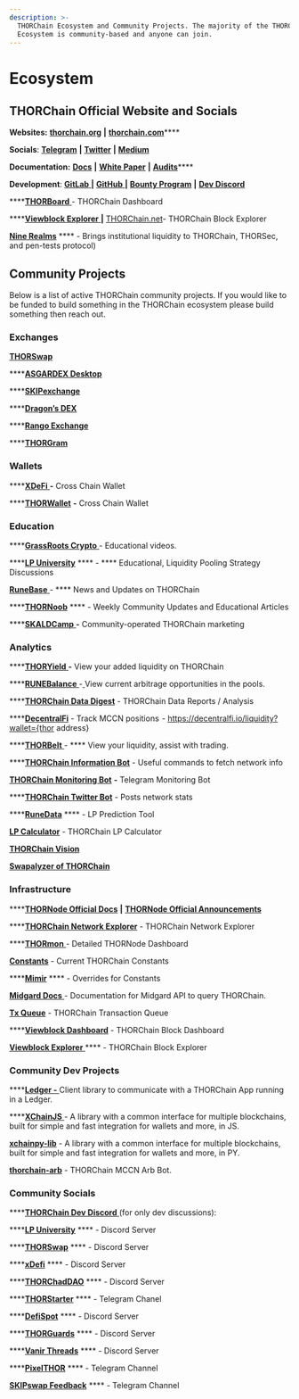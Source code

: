 ```yaml
---
description: >-
  THORChain Ecosystem and Community Projects. The majority of the THORChain
  Ecosystem is community-based and anyone can join.
---
```


# Ecosystem

## **THORChain Official Website and Socials**

**Websites:** [**thorchain.org**](http://thorchain.org) **|** [**thorchain.com**](https://www.thorchain.com)****

**Socials**: [**Telegram**](https://t.me/thorchain\_org) **|** [**Twitter**](https://twitter.com/THORchain) **|** [**Medium**](https://medium.com/thorchain)

**Documentation:** [**Docs**](https://docs.thorchain.org) **|** [**White Paper**](https://github.com/thorchain/Resources/blob/master/Whitepapers/THORChain-Whitepaper-May2020.pdf) **|** [**Audits**](https://github.com/thorchain/Resources/tree/master/Audits)****

**Development**: [**GitLab** ](https://gitlab.com/thorchain)**|** [**GitHub** ](https://github.com/thorchain)**|** [**Bounty Program**](https://immunefi.com/bounty/thorchain/) **|** [**Dev Discord**](https://discord.gg/u6wMSKHpD4)

****[**THORBoard** ](https://thorchain.live)- THORChain Dashboard

****[**Viewblock Explorer** ](https://viewblock.io/thorchain) **|** [THORChain.net](https://thorchain.net/#/txs)- THORChain Block Explorer

[**Nine Realms**](https://twitter.com/ninerealms\_cap) **** - Brings institutional liquidity to THORChain, THORSec, and pen-tests protocol)

## **Community Projects**

Below is a list of active THORChain community projects. If you would like to be funded to build something in the THORChain ecosystem please build something then reach out.

### Exchanges

****[**THORSwap**](https://thorswap.finance)****

****[**ASGARDEX Desktop**](https://github.com/thorchain/asgardex-electron/releases/)

****[**SKIPexchange**](https://app.skip.exchange/swap)

****[**Dragon’s DEX**](https://dragonsdex.com)

****[**Rango Exchange**](https://rango.exchange)&#x20;

****[**THORGram**](https://t.me/thorgram\_public)

### **Wallets**

****[**XDeFi** ](https://www.xdefi.io)**-** Cross Chain Wallet

****[**THORWallet**](https://thorwallet.org) **-** Cross Chain Wallet

### **Education**

****[**GrassRoots Crypto** ](https://www.youtube.com/c/GrassRootsCrypto/)- Educational videos.&#x20;

****[**LP University**](https://discord.gg/jVWS4EAYhh)  ****  - **** Educational, Liquidity Pooling Strategy Discussions

[**RuneBase** ](https://www.runebase.org)- **** News and Updates on THORChain

****[**THORNoob**](https://medium.com/@THORNoob) **** - Weekly Community Updates and Educational Articles

****[**SKALDCamp** ](https://twitter.com/SKALDcamp)**-** Community-operated THORChain marketing

### **Analytics**

****[**THORYield** ](https://thoryield.com)**-** View your added liquidity on THORChain

****[**RUNEBalance** ](https://www.runebalance.com/#/pools)-[ ](https://www.runebalance.com/#/pools)View current arbitrage opportunities in the pools.&#x20;

****[**THORChain Data Digest**](https://alexsimpson96.medium.com) - THORChain Data Reports / Analysis&#x20;

****[**DecentralFi**](https://decentralfi.io) - Track MCCN positions  - https://decentralfi.io/liquidity?wallet={thor address}

****[**THORBelt** ](https://www.thorbelt.com)- **** View your liquidity, assist with trading.

****[**THORChain Information Bot**](https://t.me/thor\_infobot) - Useful commands to fetch network info

[**THORChain Monitoring Bot**](https://t.me/thorchain\_alert) **-** Telegram Monitoring Bot

****[**THORChain Twitter Bot**](https://twitter.com/thor\_bot) - Posts network stats

****[**RuneData**](https://runedata.info) **** - LP Prediction Tool

[**LP Calculator**](https://science.flipsidecrypto.com/thorchain/) - THORChain LP Calculator

****[**THORChain Vision**](https://thorchain.vision/console)****

****[**Swapalyzer of THORChain**](https://swapalyzer.ofthor.com)****

### **Infrastructure**

****[**THORNode Official Docs**](https://docs.thorchain.org/thornodes/overview) **|** [**THORNode Official Announcements**](https://t.me/thornode\_ann)

****[**THORChain Network Explorer**](https://thorchain.net) - THORChain Network Explorer

****[**THORmon** ](https://thorchain.network)- Detailed THORNode Dashboard

[**Constants**](https://thornode.thorchain.info/thorchain/constants) - Current THORChain Constants

****[**Mimir**](https://thornode.thorchain.info/thorchain/mimir) **** - Overrides for Constants

[**Midgard Docs** ](https://midgard.thorchain.info/v2/doc)- Documentation for Midgard API to query THORChain.&#x20;

[**Tx Queue**](https://thornode.thorchain.info/thorchain/queue) - THORChain Transaction Queue

****[**Viewblock Dashboard**](https://dash.viewblock.io/d/thorchain) - THORChain Block Dashboard

[**Viewblock Explorer** ](https://viewblock.io/thorchain) **** - THORChain Block Explorer

### Community Dev Projects

****[**Ledger -** ](https://www.npmjs.com/package/@thorchain/ledger-thorchain)Client library to communicate with a THORChain App running in a Ledger.

****[**XChainJS** ](https://xchainjs.org)- A library with a common interface for multiple blockchains, built for simple and fast integration for wallets and more, in JS.

[**xchainpy-lib**](https://github.com/xchainjs/xchainpy-lib) - A library with a common interface for multiple blockchains, built for simple and fast integration for wallets and more, in PY.

[**thorchain-arb**](https://github.com/hoodieonwho/thorchain-arb) - THORChain MCCN Arb Bot.

### Community Socials

****[**THORChain Dev Discord** ](https://discord.gg/u6wMSKHpD4)(for only dev discussions):&#x20;

****[**LP University**](https://discord.gg/jVWS4EAYhh) **** - Discord Server

****[**THORSwap**](https://discord.gg/thorswap) **** - Discord Server

****[**xDefi**](https://discord.com/invite/xdefiwallet) **** - Discord Server

****[**THORChadDAO**](https://discord.gg/CWypyjbZjW) **** - Discord Server

****[**THORStarter**](https://t.me/thorstarter) **** - Telegram Chanel

****[**DefiSpot**](https://discord.gg/7Zuypgv6Qf) **** - Discord Server

****[**THORGuards**](https://discord.gg/KQEhr3jtAd) **** - Discord Server

****[**Vanir Threads**](https://discord.gg/4DnN5j4nnw) **** - Discord Server

****[**PixelTHOR**](https://t.me/runenft) **** - Telegram Channel

[**SKIPswap Feedback**](https://t.me/SKIPexchangeFeedback) **** - Telegram Channel
